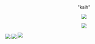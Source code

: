 <p align="center">"kaih"</p>
<p align="center"> 
  <img src="https://komarev.com/ghpvc/?username=kcih"/> 
</p>

<p align="center">
  <a href="https://github.com/kcih">
    <img src="https://discord.c99.nl/widget/theme-4/849604824047812629.png"/>
     </a>
</p>



<a href="https://github.com/kcih">
  <img align="center" src="https://github-readme-stats.vercel.app/api/top-langs/?username=kcih&layout=compact&theme=dark" />
  <a href="https://github.com/kcih?tab=repositories">
<img align="center" src="https://github-readme-stats.vercel.app/api/?username=kcih&title_color=4F8CC9&text_color=9f9f9f&show_icons=true&bg_color=00000000&hide_border=true&icon_color=4F8CC9&hide_title=true&count_private=true&include_all_commits=true" />
  <a href="https://github.com/kcih?tab=repositories">
<img src="https://github-profile-trophy.vercel.app/api/pin/?username=kcih&margin-w=25&margin-h=25&column=7&theme=darkhub" />
